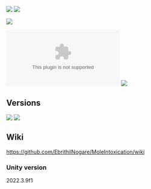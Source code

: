 [![](https://img.shields.io/github/actions/workflow/status/EbrithilNogare/MoleIntoxication/buildGame.yml?style=for-the-badge&logo=unity&cacheSeconds=300)](https://ebrithilnogare.github.io/MoleIntoxication/)
[![](https://img.shields.io/github/last-commit/EbrithilNogare/MoleIntoxication/main?label=Last%20build&style=for-the-badge&logo=unity&cacheSeconds=300)](https://ebrithilnogare.github.io/MoleIntoxication/)

[![](https://img.shields.io/github/package-json/v/EbrithilNogare/MoleIntoxication/gh-pages?label=version&style=for-the-badge&cacheSeconds=300)](https://github.com/EbrithilNogare/MoleIntoxication/tree/gh-pages/Build)

[![](https://img.shields.io/github/size/EbrithilNogare/MoleIntoxication/Build/LucidityDungeon.wasm?branch=gh-pages&style=for-the-badge&label=Size%20of%20scripts&cacheSeconds=300)](https://github.com/EbrithilNogare/MoleIntoxication/tree/gh-pages/Build)
[![](https://img.shields.io/github/size/EbrithilNogare/MoleIntoxication/Build/LucidityDungeon.data?branch=gh-pages&style=for-the-badge&label=Size%20of%20data&cacheSeconds=300)](https://github.com/EbrithilNogare/MoleIntoxication/tree/gh-pages/Build)

## Versions

[![](https://img.shields.io/badge/itch.io-555555?style=for-the-badge&logo=itchdotio&logoColor=white&cacheSeconds=3000)](https://ebrithilnogare.itch.io/mole-intoxication)
[![](https://img.shields.io/badge/Online%20version-555555?style=for-the-badge&logo=webgl&logoColor=white&cacheSeconds=3000)](https://ebrithilnogare.github.io/MoleIntoxication/)

## Wiki

https://github.com/EbrithilNogare/MoleIntoxication/wiki

### Unity version

2022.3.9f1
